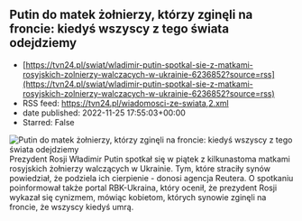 ## Putin do matek żołnierzy, którzy zginęli na froncie: kiedyś wszyscy z tego świata odejdziemy
 - [https://tvn24.pl/swiat/wladimir-putin-spotkal-sie-z-matkami-rosyjskich-zolnierzy-walczacych-w-ukrainie-6236852?source=rss](https://tvn24.pl/swiat/wladimir-putin-spotkal-sie-z-matkami-rosyjskich-zolnierzy-walczacych-w-ukrainie-6236852?source=rss)
 - RSS feed: https://tvn24.pl/wiadomosci-ze-swiata,2.xml
 - date published: 2022-11-25 17:55:03+00:00
 - Starred: False

<img alt="Putin do matek żołnierzy, którzy zginęli na froncie: kiedyś wszyscy z tego świata odejdziemy" src="https://tvn24.pl/najnowsze/cdn-zdjecie-hg4l0m-wladimir-putin-spotkal-sie-z-matkami-rosyjskich-zolnierzy-walczacych-i-poleglych-na-ukrainie-6236858/alternates/LANDSCAPE_1280" />
    Prezydent Rosji Władimir Putin spotkał się w piątek z kilkunastoma matkami rosyjskich żołnierzy walczących w Ukrainie. Tym, które straciły synów powiedział, że podziela ich cierpienie - donosi agencja Reutera. O spotkaniu poinformował także portal RBK-Ukraina, który ocenił, że prezydent Rosji wykazał się cynizmem, mówiąc kobietom, których synowie zginęli na froncie, że wszyscy kiedyś umrą.
